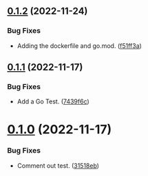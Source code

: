 ## [0.1.2](https://github.com/polinchw/go-microservice/compare/v0.1.1...v0.1.2) (2022-11-24)


### Bug Fixes

* Adding the dockerfile and go.mod. ([f51ff3a](https://github.com/polinchw/go-microservice/commit/f51ff3a570949340b5f02052c340500292c2225c))



## [0.1.1](https://github.com/polinchw/go-microservice/compare/v0.1.0...v0.1.1) (2022-11-17)


### Bug Fixes

* Add a Go Test. ([7439f6c](https://github.com/polinchw/go-microservice/commit/7439f6c3c375935b6c6130b700496a0347d568bb))



# [0.1.0](https://github.com/polinchw/go-microservice/compare/31518eb2ad77bccdb572a4da3e897bb001615c1d...v0.1.0) (2022-11-17)


### Bug Fixes

* Comment out test. ([31518eb](https://github.com/polinchw/go-microservice/commit/31518eb2ad77bccdb572a4da3e897bb001615c1d))



